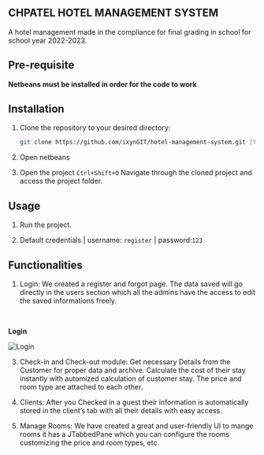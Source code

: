 ## CHPATEL HOTEL MANAGEMENT SYSTEM

A hotel management made in the compliance for final grading in school for school year 2022-2023.

## Pre-requisite
  **Netbeans must be installed in order for the code to work**   

## Installation

1. Clone the repository to your desired directory:
   ```bash
   git clone https://github.com/ixynGIT/hotel-management-system.git [YourDirectoryName]
    ```
2. Open netbeans
    
3. Open the project `Ctrl+Shift+O`
   Navigate through the cloned project and access the project folder.

## Usage

1. Run the project.
  
2. Default credentials | username: `register` | password:`123`


## Functionalities

1. Login:
We created a register and forgot page. The data saved will go directly in the users section which all the admins have the access to edit the saved informations freely.
<br />

**Login**

<img src="screenshots/login.png" alt="Login">

3. Check-in and Check-out module:
  Get necessary Details from the Customer for proper data and archive. Calculate the cost of their stay instantly with automized calculation of customer stay.
  The price and room type are attached to each other.

4. Clients:
  After you Checked in a guest their information is automatically stored in the client’s tab with all their details with easy access.

5. Manage Rooms:
  We have created a great and user-friendly UI to mange rooms it has a JTabbedPane which you can configure the rooms customizing the price and room types, etc.








